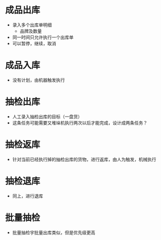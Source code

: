 ﻿# 成品出库
  - 录入多个出库单明细
    - 品牌及数量
  - 同一时间只允许执行一个出库单
  - 可以暂停，继续，取消
# 成品入库
  - 没有计划，由机器触发执行
# 抽检出库
  - 人工录入抽检出库的目标（一盘货）
  - 这条任务可能需要又堆垛机执行两次以后才能完成，设计成两条任务？
# 抽检返库
  - 针对当前已经执行掉的抽检出库的货物，进行返库，由人为触发，机械执行
# 抽检退库
  - 同上，进行退库
# 批量抽检
  - 批量抽检宇批量出库类似，但是优先级更高